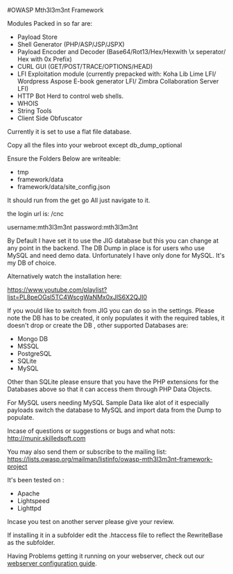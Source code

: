 #OWASP Mth3l3m3nt Framework

Modules Packed in so far are: 
* Payload Store
* Shell Generator (PHP/ASP/JSP/JSPX)
* Payload Encoder and Decoder (Base64/Rot13/Hex/Hexwith \x seperator/ Hex with 0x Prefix)
* CURL GUI (GET/POST/TRACE/OPTIONS/HEAD)
* LFI Exploitation module (currently prepacked with: Koha Lib Lime LFI/ Wordpress Aspose E-book generator LFI/ Zimbra Collaboration Server LFI)
* HTTP Bot Herd to control web shells. 
* WHOIS
* String Tools 
* Client Side Obfuscator

Currently it is set to use a flat file database. 

Copy all the files into your webroot except db_dump_optional

Ensure the Folders Below are writeable: 

* tmp
* framework/data
* framework/data/site_config.json

It should run from the get go All just navigate to it.

the login url is: /cnc

username:mth3l3m3nt
password:mth3l3m3nt

By Default I have set it to use the JIG database but this you can change at any point in the backend. 
The DB Dump in place is for users who use MySQL and need demo data. Unfortunately I have only done for MySQL. It's my DB of choice. 

Alternatively watch the installation here: 

https://www.youtube.com/playlist?list=PL8peOGsl5TC4WscgWaNMx0xJlS6X2QJI0

If you would like to switch from JIG you can do so in the settings. Please note the DB has to be created, it only populates it with the required tables, it doesn't drop or create the DB , other supported Databases are: 

* Mongo DB 
* MSSQL
* PostgreSQL
* SQLite
* MySQL

Other than SQLite please ensure that you have the PHP extensions for the Databases above so that it can access them through PHP Data Objects.

For MySQL users needing MySQL Sample Data like alot of it especially payloads switch the database to MySQL and import data from the Dump to populate.

Incase of questions or suggestions or bugs and what nots:
http://munir.skilledsoft.com

You may also send them or subscribe to the mailing list: 
https://lists.owasp.org/mailman/listinfo/owasp-mth3l3m3nt-framework-project

It's been tested on : 

* Apache 
* Lightspeed
* Lighttpd

Incase you test on another server please give your review.

If installing it in a subfolder edit the .htaccess file to reflect the RewriteBase as the subfolder.

Having Problems getting it running on your webserver, check out our [webserver configuration guide](https://github.com/alienwithin/OWASP-mth3l3m3nt-framework/wiki/WebServer-Configuration).

